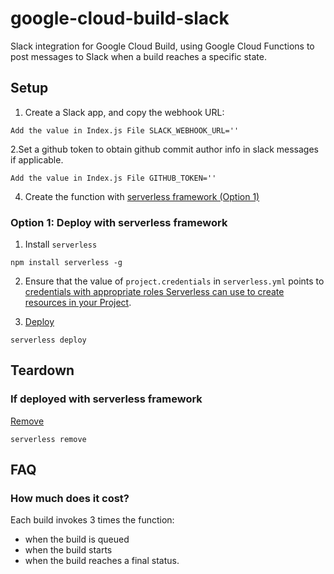 # google-cloud-build-slack

Slack integration for Google Cloud Build, using Google Cloud Functions to post messages to Slack when a build reaches a specific state.

## Setup

1. Create a Slack app, and copy the webhook URL:
```
Add the value in Index.js File SLACK_WEBHOOK_URL=''
```
2.Set a github token to obtain github commit author info in slack messages if applicable.
```
Add the value in Index.js File GITHUB_TOKEN=''
```
4. Create the function with [serverless framework (Option 1)](#serverless)

<a name="script"/></a>
### Option 1: Deploy with serverless framework
1. Install `serverless`
```
npm install serverless -g
```
2. Ensure that the value of `project.credentials` in `serverless.yml` points to [credentials with appropriate roles Serverless can use to create resources in your Project](https://serverless.com/framework/docs/providers/google/guide/credentials#get-credentials--assign-roles).

3. [Deploy](https://serverless.com/framework/docs/providers/google/cli-reference/deploy/)
```
serverless deploy
```

## Teardown

### If deployed with serverless framework
[Remove](https://serverless.com/framework/docs/providers/google/cli-reference/remove/)
```
serverless remove
```

## FAQ

### How much does it cost?
Each build invokes 3 times the function:
- when the build is queued
- when the build starts
- when the build reaches a final status.
